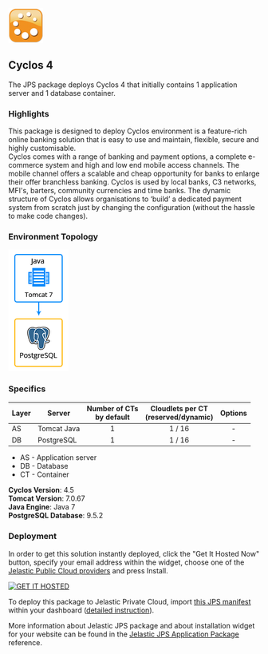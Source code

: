 [![Cyclos 4](../images/cyclos.png)](../cyclos-4)
##  Cyclos 4

The JPS package deploys Cyclos 4 that initially contains 1 application server and 1 database container.

### Highlights
This package is designed to deploy Cyclos environment is a feature-rich online banking solution that is easy to use and maintain, flexible, secure and highly customisable.<br />
Cyclos comes with a range of banking and payment options, a complete e-commerce system and high and low end mobile access channels. The mobile channel offers a scalable and cheap opportunity for banks to enlarge their offer branchless banking.
Cyclos is used by local banks, C3 networks, MFI's, barters, community currencies and time banks. The dynamic structure of Cyclos allows organisations to ‘build’ a dedicated payment system from scratch just by changing the configuration (without the hassle to make code changes).

### Environment Topology

![cycloc-4-environment-topology](../images/cycloc-4-environment-topology.png)

### Specifics

Layer                |     Server    | Number of CTs <br/> by default | Cloudlets per CT <br/> (reserved/dynamic) | Options
-------------------- | --------------| :----------------------------: | :---------------------------------------: | :-----:
AS                   | Tomcat Java |       1                        |           1 / 16                          | -
DB                   |    PostgreSQL      |       1                        |           1 / 16                           | -

* AS - Application server 
* DB - Database 
* CT - Container

**Cyclos Version**: 4.5<br/>
**Tomcat Version**: 7.0.67<br/>
**Java Engine**: Java 7<br/>
**PostgreSQL Database**: 9.5.2

### Deployment

In order to get this solution instantly deployed, click the "Get It Hosted Now" button, specify your email address within the widget, choose one of the [Jelastic Public Cloud providers](https://jelastic.cloud) and press Install.

[![GET IT HOSTED](https://raw.githubusercontent.com/jelastic-jps/jpswiki/master/images/getithosted.png)](https://jelastic.com/install-application/?manifest=https%3A%2F%2Fgithub.com%2Fjelastic-jps%2Fcyclos%2Fraw%2Fmaster%2Fcyclos-4%2Fmanifest.jps)

To deploy this package to Jelastic Private Cloud, import [this JPS manifest](../../../raw/master/cyclos-4/manifest.jps) within your dashboard ([detailed instruction](https://docs.jelastic.com/environment-export-import#import)).

More information about Jelastic JPS package and about installation widget for your website can be found in the [Jelastic JPS Application Package](https://github.com/jelastic-jps/jpswiki/wiki/Jelastic-JPS-Application-Package) reference.
